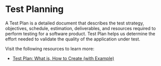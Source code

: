 # Test Planning

A Test Plan is a detailed document that describes the test strategy, objectives, schedule, estimation, deliverables, and resources required to perform testing for a software product. Test Plan helps us determine the effort needed to validate the quality of the application under test.

Visit the following resources to learn more:

- [Test Plan: What is, How to Create (with Example)](https://www.guru99.com/what-everybody-ought-to-know-about-test-planing.html)
